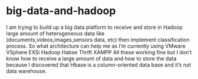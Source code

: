 # big-data-and-hadoop
I am trying to build up a big data platform to receive and store in Hadoop large amount of heterogeneous data like (documents,videos,images,sensors data, etc) then implement classification process. So what architecture can help me as I’m currently using VMware VSphere EXSi Hadoop Habse Thrift XAMPP All these working fine but I don’t know how to receive a large amount of data and how to store the data because I discovered that Hbase is a column-oriented data base and it’s not data warehouse.
